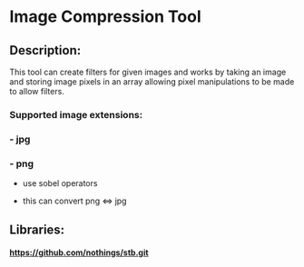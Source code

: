 # Image Compression Tool

## Description: 
This tool can create filters for given images and works by taking an image and storing
image pixels in an array allowing pixel manipulations to be made to allow filters.

### Supported image extensions:
### - jpg
### - png


- use sobel operators

- this can convert png <=> jpg

## Libraries:
#### https://github.com/nothings/stb.git